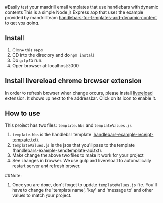 #Easily test your mandrill email templates that use handlebars with dynamic contents
This is a simple Node.js Express app that uses the example provided by mandrill team <a href="http://blog.mandrill.com/handlebars-for-templates-and-dynamic-content.html" target="_blank">handlebars-for-templates-and-dynamic-content</a> to get you going.

## Install

1. Clone this repo
2. CD into the directory and do `npm install`
3. Do `gulp` to run. 
4. Open browser at: localhost:3000

## Install livereload chrome browser extension
In order to refresh browser when change occurs, please install <a href="https://chrome.google.com/webstore/detail/livereload/jnihajbhpnppcggbcgedagnkighmdlei">livereload</a> extension. It shows up next to the addressbar. Click on its icon to enable it.

## How to use
This project has two files: `template.hbs` and `templateValues.js`

1. `template.hbs` is the handlebar template (<a href='http://kbcdn.mandrill.com/handlebars-example-receipt-template.txt' target='_blank'>handlebars-example-receipt-template.txt</a>).
2. `templateValues.js` is the json that you'll pass to the template  (<a href='http://kbcdn.mandrill.com/handlebars-example-sendtemplate-api.txt' target='_blank'>handlebars-example-sendtemplate-api.txt</a>).
3. Make change the above two files to make it work for your project
4. See changes in browser. We use gulp and livereload to automatically restart server and refresh brower.

##Note:
1. Once you are done, don't forget to update `templateValues.js` file. You'll have to change the 'template name', 'key' and 'message to' and other values to match your project.